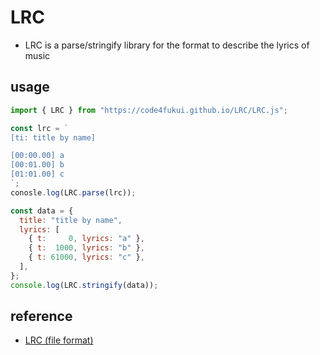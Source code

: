 # LRC

- LRC is a parse/stringify library for the format to describe the lyrics of music

## usage

```js
import { LRC } from "https://code4fukui.github.io/LRC/LRC.js";

const lrc = `
[ti: title by name]

[00:00.00] a
[00:01.00] b
[01:01.00] c
`;
conosle.log(LRC.parse(lrc));

const data = {
  title: "title by name",
  lyrics: [
    { t:     0, lyrics: "a" },
    { t:  1000, lyrics: "b" },
    { t: 61000, lyrics: "c" },
  ],
};
console.log(LRC.stringify(data));
```

## reference

- [LRC (file format)](https://en.wikipedia.org/wiki/LRC_(file_format))
